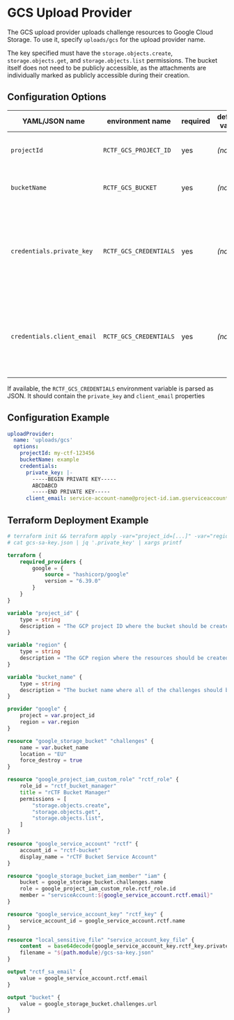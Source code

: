 # GCS Upload Provider

The GCS upload provider uploads challenge resources to Google Cloud Storage. To use it, specify `uploads/gcs` for the upload provider name.

The key specified must have the `storage.objects.create`, `storage.objects.get`, and `storage.objects.list` permissions. The bucket itself does not need to be publicly accessible, as the attachments are individually marked as publicly accessible during their creation.

## Configuration Options

| YAML/JSON name             | environment name       | required | default value | type                                                       | description                                                                   |
| -------------------------- | ---------------------- | -------- | ------------- | ---------------------------------------------------------- | ----------------------------------------------------------------------------- |
| `projectId`                | `RCTF_GCS_PROJECT_ID`  | yes      | _(none)_      | Google Cloud Project ID                                    |
| `bucketName`               | `RCTF_GCS_BUCKET`      | yes      | _(none)_      | name of the GCS bucket                                     |
| `credentials.private_key`  | `RCTF_GCS_CREDENTIALS` | yes      | _(none)_      | string                                                     | PEM-encoded private key for the service account with access to the GCS bucket |
| `credentials.client_email` | `RCTF_GCS_CREDENTIALS` | yes      | _(none)_      | email of the service account with access to the GCS bucket |

If available, the `RCTF_GCS_CREDENTIALS` environment variable is parsed as JSON. It should contain the `private_key` and `client_email` properties

## Configuration Example

```yaml
uploadProvider:
  name: 'uploads/gcs'
  options:
    projectId: my-ctf-123456
    bucketName: example
    credentials:
      private_key: |-
        -----BEGIN PRIVATE KEY-----
        ABCDABCD
        -----END PRIVATE KEY-----
      client_email: service-account-name@project-id.iam.gserviceaccount.com
```

## Terraform Deployment Example

```terraform
# terraform init && terraform apply -var="project_id=[...]" -var="region=europe-west1" -var="bucket_name=[...]"
# cat gcs-sa-key.json | jq '.private_key' | xargs printf

terraform {
    required_providers {
        google = {
            source = "hashicorp/google"
            version = "6.39.0"
        }
    }
}

variable "project_id" {
    type = string
    description = "The GCP project ID where the bucket should be created in."
}

variable "region" {
    type = string
    description = "The GCP region where the resources should be created in."
}

variable "bucket_name" {
    type = string
    description = "The bucket name where all of the challenges should be stored in."
}

provider "google" {
    project = var.project_id
    region = var.region
}

resource "google_storage_bucket" "challenges" {
    name = var.bucket_name
    location = "EU"
    force_destroy = true
}

resource "google_project_iam_custom_role" "rctf_role" {
    role_id = "rctf_bucket_manager"
    title = "rCTF Bucket Manager"
    permissions = [
        "storage.objects.create",
        "storage.objects.get",
        "storage.objects.list",
    ]
}

resource "google_service_account" "rctf" {
    account_id = "rctf-bucket"
    display_name = "rCTF Bucket Service Account"
}

resource "google_storage_bucket_iam_member" "iam" {
    bucket = google_storage_bucket.challenges.name
    role = google_project_iam_custom_role.rctf_role.id
    member = "serviceAccount:${google_service_account.rctf.email}"
}

resource "google_service_account_key" "rctf_key" {
    service_account_id = google_service_account.rctf.name
}

resource "local_sensitive_file" "service_account_key_file" {
    content  = base64decode(google_service_account_key.rctf_key.private_key)
    filename = "${path.module}/gcs-sa-key.json"
}

output "rctf_sa_email" {
    value = google_service_account.rctf.email
}

output "bucket" {
    value = google_storage_bucket.challenges.url
}
```
